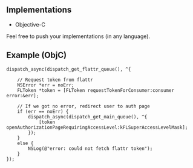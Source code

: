 ## Implementations

* Objective-C

Feel free to push your implementations (in any language).

## Example (ObjC)

	dispatch_async(dispatch_get_flattr_queue(), ^{
		
		// Request token from flattr
		NSError *err = noErr;
		FLToken *token = [FLToken requestTokenForConsumer:consumer error:&err];
		
		// If we got no error, redirect user to auth page
		if (err == noErr) {
			dispatch_async(dispatch_get_main_queue(), ^{
				[token openAuthorizationPageRequiringAccessLevel:kFLSuperAccessLevelMask];
			});
		}
		else {
			NSLog(@"error: could not fetch flattr token");
		}
	});